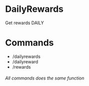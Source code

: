 # DailyRewards
Get rewards DAILY

# Commands
 - /dailyrewards
 - /dailyreward
 - /rewards
###### All commands does the same function